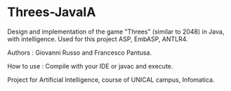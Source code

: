 # Threes-JavaIA
Design and implementation of the game "Threes" (similar to 2048) in Java, with intelligence.
Used for this project ASP, EmbASP, ANTLR4.

Authors : Giovanni Russo and Francesco Pantusa.

How to use :
Compile with your IDE or javac and execute.





Project for Artificial Intelligence, course of UNICAL campus, Infomatica.